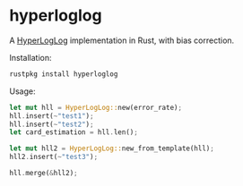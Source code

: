hyperloglog
===========

A [HyperLogLog](https://static.googleusercontent.com/media/research.google.com/en/us/pubs/archive/40671.pdf) implementation in Rust, with bias correction.

Installation:

```bash
rustpkg install hyperloglog
```

Usage:

```rust
let mut hll = HyperLogLog::new(error_rate);
hll.insert(~"test1");
hll.insert(~"test2");
let card_estimation = hll.len();

let mut hll2 = HyperLogLog::new_from_template(hll);
hll2.insert(~"test3");

hll.merge(&hll2);
```

